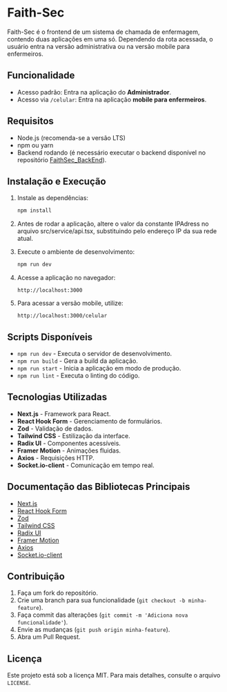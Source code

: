 # Faith-Sec

Faith-Sec é o frontend de um sistema de chamada de enfermagem, contendo duas aplicações em uma só. Dependendo da rota acessada, o usuário entra na versão administrativa ou na versão mobile para enfermeiros.

## Funcionalidade

- Acesso padrão: Entra na aplicação do **Administrador**.
- Acesso via `/celular`: Entra na aplicação **mobile para enfermeiros**.

## Requisitos

- Node.js (recomenda-se a versão LTS)
- npm ou yarn
- Backend rodando (é necessário executar o backend disponível no repositório [FaithSec_BackEnd](https://github.com/gabrielleSantosOliveira/FaithSec_BackEnd)).

## Instalação e Execução

1. Instale as dependências:
   ```sh
   npm install
   ```
2. Antes de rodar a aplicação, altere o valor da constante IPAdress no arquivo src/service/api.tsx, substituindo pelo endereço IP da sua rede atual.

3. Execute o ambiente de desenvolvimento:
   ```sh
   npm run dev
   ```
4. Acesse a aplicação no navegador:
   ```
   http://localhost:3000
   ```
5. Para acessar a versão mobile, utilize:
   ```
   http://localhost:3000/celular
   ```

## Scripts Disponíveis

- `npm run dev` - Executa o servidor de desenvolvimento.
- `npm run build` - Gera a build da aplicação.
- `npm run start` - Inicia a aplicação em modo de produção.
- `npm run lint` - Executa o linting do código.

## Tecnologias Utilizadas

- **Next.js** - Framework para React.
- **React Hook Form** - Gerenciamento de formulários.
- **Zod** - Validação de dados.
- **Tailwind CSS** - Estilização da interface.
- **Radix UI** - Componentes acessíveis.
- **Framer Motion** - Animações fluidas.
- **Axios** - Requisições HTTP.
- **Socket.io-client** - Comunicação em tempo real.

## Documentação das Bibliotecas Principais

- [Next.js](https://nextjs.org/docs)
- [React Hook Form](https://react-hook-form.com/get-started)
- [Zod](https://zod.dev/)
- [Tailwind CSS](https://tailwindcss.com/docs/installation)
- [Radix UI](https://www.radix-ui.com/docs/primitives)
- [Framer Motion](https://www.framer.com/motion/)
- [Axios](https://axios-http.com/docs/intro)
- [Socket.io-client](https://socket.io/docs/v4/client-api/)

## Contribuição

1. Faça um fork do repositório.
2. Crie uma branch para sua funcionalidade (`git checkout -b minha-feature`).
3. Faça commit das alterações (`git commit -m 'Adiciona nova funcionalidade'`).
4. Envie as mudanças (`git push origin minha-feature`).
5. Abra um Pull Request.

## Licença

Este projeto está sob a licença MIT. Para mais detalhes, consulte o arquivo `LICENSE`.
